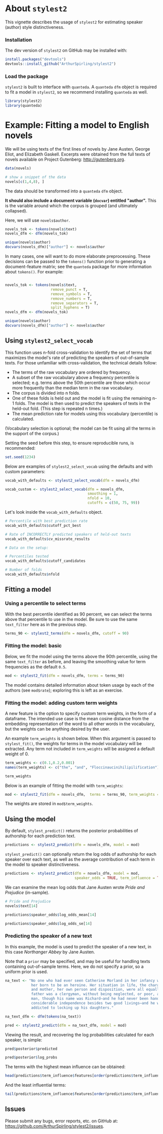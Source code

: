 

# About `stylest2`

This vignette describes the usage of `stylest2` for estimating speaker (author) style distinctiveness.

### Installation

The dev version of `stylest2` on GitHub may be installed with:

```r
install.packages("devtools")
devtools::install_github("ArthurSpirling/stylest2")
```

### Load the package

`stylest2` is built to interface with `quanteda`. A `quanteda` `dfm` object is required to fit a model in `stylest2`, so we recommend installing `quanteda` as well. 

```r
library(stylest2)
library(quanteda)
```

# Example: Fitting a model to English novels

We will be using texts of the first lines of novels by Jane Austen, George Eliot, and Elizabeth Gaskell. Excerpts were obtained from the full texts of novels available on Project Gutenberg: http://gutenberg.org.

```r
data(novels)
```

```r
# show a snippet of the data
novels[c(1,4,8), ]
```

The data should be transformed into a `quanteda` `dfm` object. 

**It should also include a document variable (`docvar`) entitled "author".** This is the variable around which the corpus is grouped (and ultimately collapsed).

Here, we will use `novels$author`.

```r
novels_tok <- tokens(novels$text)
novels_dfm <- dfm(novels_tok)

unique(novels$author)
docvars(novels_dfm)["author"] <- novels$author

```

In many cases, one will want to do more elaborate preprocessing.  These decisions can be passed to the `tokens()` function prior to generating a document-feature matrix; see the `quanteda` package for more information about `tokens()`.  For example: 

```r

novels_tok <- tokens(novels$text, 
                     remove_punct = T,
                     remove_symbols = T,
                     remove_numbers = T,
                     remove_separators = T,
                     split_hyphens = T)
novels_dfm <- dfm(novels_tok)

unique(novels$author)
docvars(novels_dfm)["author"] <- novels$author

```

## Using `stylest2_select_vocab`

This function uses n-fold cross-validation to identify the set of terms that maximizes the model's rate of predicting the speakers of out-of-sample texts. For those unfamiliar with cross-validation, the technical details follow:

- The terms of the raw vocabulary are ordered by frequency.
- A subset of the raw vocabulary above a frequency percentile is selected; e.g. terms above the 50th percentile are those which occur more frequently than the median term in the raw vocabulary.
- The corpus is divided into n folds. 
- One of these folds is held out and the model is fit using the remaining n-1 folds. The model is then used to predict the speakers of texts in the held-out fold. (This step is repeated n times.)
- The mean prediction rate for models using this vocabulary (percentile) is calculated.

(Vocabulary selection is optional; the model can be fit using all the terms in the support of the corpus.)

Setting the seed before this step, to ensure reproducible runs, is recommended:

```r
set.seed(1234)
```

Below are examples of `stylest2_select_vocab` using the defaults and with custom parameters:

```r
vocab_with_defaults <- stylest2_select_vocab(dfm = novels_dfm)
```

```r
vocab_custom <- stylest2_select_vocab(dfm = novels_dfm, 
                                      smoothing = 1, 
                                      nfold = 10, 
                                      cutoffs = c(50, 75, 99))
```

Let's look inside the `vocab_with_defaults` object.

```r
# Percentile with best prediction rate
vocab_with_defaults$cutoff_pct_best

# Rate of INCORRECTLY predicted speakers of held-out texts
vocab_with_defaults$cv_missrate_results

# Data on the setup:

# Percentiles tested
vocab_with_defaults$cutoff_candidates

# Number of folds
vocab_with_defaults$nfold
```

## Fitting a model

### Using a percentile to select terms

With the best percentile identified as 90 percent, we can select the terms above that percentile to use in the model. Be sure to use the same `text_filter` here as in the previous step.

```r
terms_90 <- stylest2_terms(dfm = novels_dfm, cutoff = 90)
```

### Fitting the model: basic

Below, we fit the model using the terms above the 90th percentile, using the same `text_filter` as before, and leaving the smoothing value for term frequencies as the default `0.5`.

```r
mod <- stylest2_fit(dfm = novels_dfm, terms = terms_90)
```

The model contains detailed information about token usage by each of the authors (see `mod$rate`); exploring this is left as an exercise.

### Fitting the model: adding custom term weights

A new feature is the option to specify custom term weights, in the form of a dataframe. The intended use case is the mean cosine distance from the embedding representation of the word to all other words in the vocabulary, but the weights can be anything desired by the user. 

An example `term_weights` is shown below. When this argument is passed to `stylest_fit()`, the weights for terms in the model vocabulary will be extracted. Any term not included in `term_weights` will be assigned a default weight of 0.

```r
term_weights <- c(0.1,0.2,0.001)
names(term_weights) <- c("the", "and", "Floccinaucinihilipilification")

term_weights
```

Below is an example of fitting the model with `term_weights`:

```r
mod <- stylest2_fit(dfm = novels_dfm,  terms = terms_90, term_weights = term_weights)
```

The weights are stored in `mod$term_weights`.

## Using the model

By default, `stylest_predict()` returns the posterior probabilities of authorship for each prediction text.

```r
predictions <- stylest2_predict(dfm = novels_dfm, model = mod)
```

`stylest_predict()` can optionally return the log odds of authorship for each speaker over each text, as well as the average contribution of each term in the model to speaker distinctiveness.

```r
predictions <- stylest2_predict(dfm = novels_dfm, model = mod,
                                speaker_odds = TRUE, term_influence = TRUE)
```

We can examine the mean log odds that Jane Austen wrote _Pride and Prejudice_ (in-sample).

```r
# Pride and Prejudice
novels$text[14]

predictions$speaker_odds$log_odds_mean[14]

predictions$speaker_odds$log_odds_se[14]
```

### Predicting the speaker of a new text

In this example, the model is used to predict the speaker of a new text, in this case _Northanger Abbey_ by Jane Austen. 

Note that a `prior` may be specified, and may be useful for handling texts containing out-of-sample terms. Here, we do not specify a prior, so a uniform prior is used.

```r
na_text <- "No one who had ever seen Catherine Morland in her infancy would have supposed 
            her born to be an heroine. Her situation in life, the character of her father 
            and mother, her own person and disposition, were all equally against her. Her 
            father was a clergyman, without being neglected, or poor, and a very respectable 
            man, though his name was Richard—and he had never been handsome. He had a 
            considerable independence besides two good livings—and he was not in the least 
            addicted to locking up his daughters."

na_text_dfm <- dfm(tokens(na_text))

pred <- stylest2_predict(dfm = na_text_dfm, model = mod)
```

Viewing the result, and recovering the log probabilities calculated for each speaker, is simple:

```r
pred$posterior$predicted

pred$posterior$log_probs
```

The terms with the highest mean influence can be obtained:

```r
head(predictions$term_influence$features[order(predictions$term_influence$mean_influence, decreasing = TRUE)])
```

And the least influential terms:

```r
tail(predictions$term_influence$features[order(predictions$term_influence$mean_influence, decreasing = TRUE)])
```

## Issues

Please submit any bugs, error reports, etc. on GitHub at: https://github.com/ArthurSpirling/stylest2/issues.
